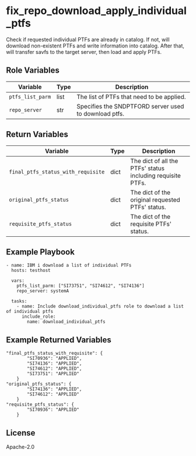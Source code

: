 fix_repo_download_apply_individual_ptfs
=========

Check if requested individual PTFs are already in catalog. If not, will download non-existent PTFs and write information into catalog.
After that, will transfer savfs to the target server, then load and apply PTFs.

Role Variables
--------------

| Variable               | Type          | Description                                                            |
|------------------------|---------------|------------------------------------------------------------------------|
| `ptfs_list_parm`| list          | The list of PTFs that need to be applied.     |
| `repo_server`| str          | Specifies the SNDPTFORD server used to download ptfs.     |

Return Variables
--------------

| Variable                | Type          | Description                                                       |
|-------------------------|---------------|-------------------------------------------------------------------|
| `final_ptfs_status_with_requisite` | dict          | The dict of all the PTFs' status including requisite PTFs. |
| `original_ptfs_status`          | dict          | The dict of the original requested PTFs' status.     |
| `requisite_ptfs_status`         | dict          | The dict of the requisite PTFs' status.   |

Example Playbook
----------------
```
- name: IBM i download a list of individual PTFs
  hosts: testhost

  vars:
    ptfs_list_parm: ["SI73751", "SI74612", "SI74136"]
    repo_server: systemA

  tasks:
    - name: Include download_individual_ptfs role to download a list of individual ptfs
      include_role:
        name: download_individual_ptfs
```

Example Returned Variables
----------------
```
"final_ptfs_status_with_requisite": {
        "SI70936": "APPLIED",
        "SI74136": "APPLIED",
        "SI74612": "APPLIED",
        "SI73751": "APPLIED"
    }
"original_ptfs_status": {
        "SI74136": "APPLIED",
        "SI74612": "APPLIED"
    }
"requisite_ptfs_status": {
        "SI70936": "APPLIED"
    }
```

License
-------

Apache-2.0
